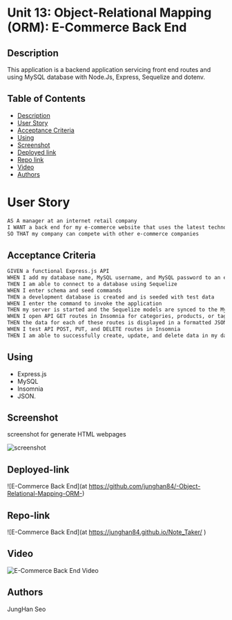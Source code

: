 # Unit 13: Object-Relational Mapping (ORM): E-Commerce Back End

## Description
This application is a backend application servicing front end routes and using MySQL database with Node.Js, Express, Sequelize and dotenv.

## Table of Contents

- [Description](#description)
- [User Story](#user-story)
- [Acceptance Criteria](#acceptance-criteria)
- [Using](#Using)
- [Screenshot](#screenshot)
- [Deployed link](#Deployed-link)
- [Repo link](#Repo-link)
- [Video](#Video)
- [Authors](#Authors)

# User Story

```md
AS A manager at an internet retail company
I WANT a back end for my e-commerce website that uses the latest technologies
SO THAT my company can compete with other e-commerce companies
```

## Acceptance Criteria

```md
GIVEN a functional Express.js API
WHEN I add my database name, MySQL username, and MySQL password to an environment variable file
THEN I am able to connect to a database using Sequelize
WHEN I enter schema and seed commands
THEN a development database is created and is seeded with test data
WHEN I enter the command to invoke the application
THEN my server is started and the Sequelize models are synced to the MySQL database
WHEN I open API GET routes in Insomnia for categories, products, or tags
THEN the data for each of these routes is displayed in a formatted JSON
WHEN I test API POST, PUT, and DELETE routes in Insomnia
THEN I am able to successfully create, update, and delete data in my database
```
## Using

* Express.js
* MySQL
* Insomnia
* JSON.



## Screenshot

screenshot for generate HTML webpages

![screenshot](./public/assets/images/NoteTakerScreenShot.png) 

## Deployed-link

![E-Commerce Back End](at https://github.com/junghan84/-Object-Relational-Mapping-ORM-) 

## Repo-link

![E-Commerce Back End](at https://junghan84.github.io/Note_Taker/ ) 

## Video

![E-Commerce Back End Video](https://drive.google.com/file/d/1kdZ4uFPEot07F3puXEnKbRlbPrye7O6u/view)

## Authors
JungHan Seo